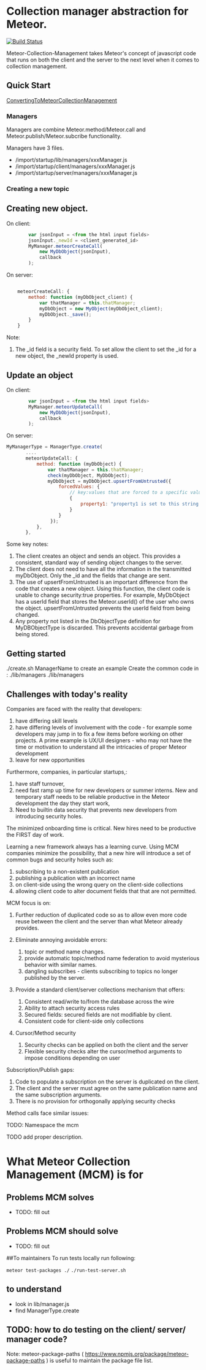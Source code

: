 # Collection manager abstraction for Meteor.

[![Build Status](https://travis-ci.org/patmoore/meteor-collection-management.svg?branch=master)](https://travis-ci.org/patmoore/meteor-collection-management)

Meteor-Collection-Management takes Meteor's concept of javascript code that runs on both the client and the server to the next level when it comes to collection management.

## Quick Start

[ConvertingToMeteorCollectionManagement](ConvertingToMeteorCollectionManagement.md)
### Managers 

Managers are combine Meteor.method/Meteor.call and Meteor.publish/Meteor.subcribe functionality.

Managers have 3 files.

* /import/startup/lib/managers/xxxManager.js
* /import/startup/client/managers/xxxManager.js
* /import/startup/server/managers/xxxManager.js

### Creating a new topic



## Creating new object.

On client:
```javascript
        var jsonInput = <from the html input fields>
        jsonInput._newId = <client_generated_id>
        MyManager.meteorCreateCall(
            new MyDbObject(jsonInput),
            callback
        );
```

On server:
```javascript

    meteorCreateCall: {
        method: function (myDbObject_client) {
            var thatManager = this.thatManager;
            myDbObject = new MyObject(myDbObject_client);
            myDbObject._save();
        }
    }
```

Note:

1. The _id field is a security field. To set allow the client to set the _id for a new object, the _newId property is used.

## Update an object

On client:

```javascript
        var jsonInput = <from the html input fields>
        MyManager.meteorUpdateCall(
            new MyDbObject(jsonInput),
            callback
        );
```

On server:

```javascript
MyManagerType = ManagerType.create(
       ....    
       meteorUpdateCall: {
           method: function (myDbObject) {
               var thatManager = this.thatManager;
               check(myDbObject, MyDbObject);
               myDbObject = myDbObject.upsertFromUntrusted({
                   forcedValues: {
                       // key:values that are forced to a specific value
                       {
                           property1: "property1 is set to this string irregardless of what was sent from client"
                       }
                   }
                });
           },
       },
```

Some key notes:

 1. The client creates an object and sends an object. This provides a consistent, standard way of sending object changes to the server.
 1. The client does not need to have all the information in the transmitted myDbObject. Only the _id and the fields that change are sent.
 1. The use of upsertFromUntrusted is an important difference from the code that creates a new object. Using this function, the client code is unable to change
security:true properties. For example, MyDbObject has a userId field that stores the Meteor.userId() of the user who owns the object. upsertFromUntrusted prevents the userId field from being changed.
 1. Any property not listed in the DbObjectType definition for MyDBObjectType is discarded. This prevents accidental garbage from being stored.

## Getting started

./create.sh ManagerName to create an example
Create the common code in : ./lib/managers
./lib/managers



## Challenges with today's reality

Companies are faced with the reality that developers:

 1. have differing skill levels
 1. have differing levels of involvement with the code - for example some developers may jump in to fix a few items before
 working on other projects. A prime example is UX/UI designers - who may not have the time or motivation to understand all the intricacies of proper Meteor development
 1. leave for new opportunities

Furthermore, companies, in particular startups,:
 1. have staff turnover,
 1. need fast ramp up time for new developers or summer interns. New and temporary staff needs to be reliable productive in the Meteor development the day they start work,
 1. Need to builtin data security that prevents new developers from introducing security holes.

The minimized onboarding time is critical. New hires need to be productive the FIRST day of work.

Learning a new framework always has a learning curve. Using MCM companies minimize the possibility, that
 a new hire will introduce a set of common bugs and security holes such as:

 1. subscribing to a non-existent publication
 1. publishing a publication with an incorrect name
 1. on client-side using the wrong query on the client-side collections
 1. allowing client code to alter document fields that that are not permitted.


MCM focus is on:

 1. Further reduction of duplicated code so as to allow even more code reuse between the client and the server
 than what Meteor already provides.
 
 2. Eliminate annoying avoidable errors:
 
    1. topic or method name changes.
    2. provide automatic topic/method name federation to avoid mysterious behavior with similar names.
    3. dangling subscribes - clients subscribing to topics no longer published by the server.
 
 3. Provide a standard client/server collections mechanism that offers:
 
    1. Consistent read/write to/from the database across the wire 
    2. Ability to attach security access rules
    3. Secured fields: secured fields are not modifiable by client.
    4. Consistent code for client-side only collections

 4. Cursor/Method security

    1. Security checks can be applied on both the client and the server
    2. Flexible security checks alter the cursor/method arguments to impose conditions depending on user


Subscription/Publish gaps:

 1. Code to populate a subscription on the server is duplicated on the client.
 1. The client and the server must agree on the same publication name and the same subscription arguments.
 1. There is no provision for orthogonally applying security checks
 
Method calls face similar issues:


TODO: Namespace the mcm

TODO add proper description.

# What Meteor Collection Management (MCM) is for

## Problems MCM solves
* TODO: fill out

## Problems MCM should solve
* TODO: fill out

##To maintainers
To run tests locally run following: 

```meteor test-packages ./```
```./run-test-server.sh```

## to understand
* look in lib/manager.js
* find ManagerType.create

## TODO: how to do testing on the client/ server/ manager code?


Note: meteor-package-paths ( https://www.npmjs.org/package/meteor-package-paths ) is useful to maintain the package file list.
